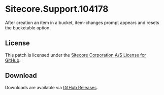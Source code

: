 # Sitecore.Support.104178
After creation an item in a bucket, item-changes prompt appears and resets the bucketable option.

## License  
This patch is licensed under the [Sitecore Corporation A/S License for GitHub](https://github.com/sitecoresupport/Sitecore.Support.104178/blob/master/LICENSE).  

## Download  
Downloads are available via [GitHub Releases](https://github.com/sitecoresupport/Sitecore.Support.104178/releases).  
